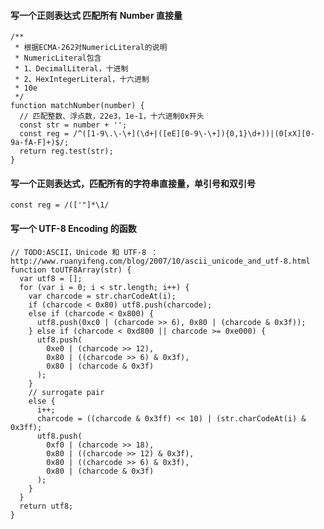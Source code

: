 #### 写一个正则表达式 匹配所有 Number 直接量
    /**
     * 根据ECMA-262对NumericLiteral的说明
     * NumericLiteral包含
     * 1、DecimalLiteral，十进制
     * 2、HexIntegerLiteral，十六进制
     * 10e
     */
    function matchNumber(number) {
      // 匹配整数、浮点数，22e3，1e-1，十六进制0x开头
      const str = number + '';
      const reg = /^([1-9\.\-\+](\d+|([eE][0-9\-\+]){0,1}\d+))|(0[xX][0-9a-fA-F]+)$/;
      return reg.test(str);
    }


#### 写一个正则表达式，匹配所有的字符串直接量，单引号和双引号

	const reg = /(['"]*\1/

#### 写一个 UTF-8 Encoding 的函数
	// TODO:ASCII，Unicode 和 UTF-8 ： http://www.ruanyifeng.com/blog/2007/10/ascii_unicode_and_utf-8.html
	function toUTF8Array(str) {
	  var utf8 = [];
	  for (var i = 0; i < str.length; i++) {
	    var charcode = str.charCodeAt(i);
	    if (charcode < 0x80) utf8.push(charcode);
	    else if (charcode < 0x800) {
	      utf8.push(0xc0 | (charcode >> 6), 0x80 | (charcode & 0x3f));
	    } else if (charcode < 0xd800 || charcode >= 0xe000) {
	      utf8.push(
	        0xe0 | (charcode >> 12),
	        0x80 | ((charcode >> 6) & 0x3f),
	        0x80 | (charcode & 0x3f)
	      );
	    }
	    // surrogate pair
	    else {
	      i++;
	      charcode = ((charcode & 0x3ff) << 10) | (str.charCodeAt(i) & 0x3ff);
	      utf8.push(
	        0xf0 | (charcode >> 18),
	        0x80 | ((charcode >> 12) & 0x3f),
	        0x80 | ((charcode >> 6) & 0x3f),
	        0x80 | (charcode & 0x3f)
	      );
	    }
	  }
	  return utf8;
	}
